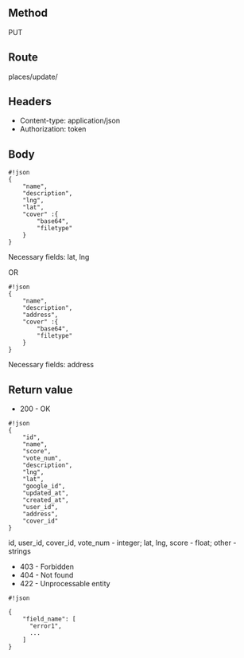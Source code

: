 ## Method ##

PUT

## Route ##

places/update/<id>

## Headers ##

* Content-type: application/json
* Authorization: token

## Body ##
```
#!json
{
    "name",
    "description",
    "lng",
    "lat",
    "cover" :{
        "base64",
        "filetype"
    }
}
```   

Necessary fields: lat, lng

OR
```
#!json
{
    "name",
    "description",
    "address",
    "cover" :{
        "base64",
        "filetype"
    }
}
```  

Necessary fields: address

## Return value ##

* 200 - OK

```
#!json
{
    "id",
    "name",
    "score",
    "vote_num",
    "description",
    "lng",
    "lat",
    "google_id",
    "updated_at",
    "created_at",
    "user_id",
    "address", 
    "cover_id"
}

```   

id, user_id, cover_id, vote_num - integer; lat, lng, score - float; other - strings

* 403 - Forbidden
* 404 - Not found
* 422 - Unprocessable entity
```
#!json

{
    "field_name": [
      "error1",
      ...
    ]
}
```